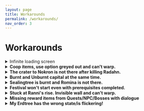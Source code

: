 ```yaml
---
layout: page
title: Workarounds
permalink: /workarounds/
nav_order: 3
---
```

# Workarounds

<details markdown="block">
<summary>Infinite loading screen</summary>

> This could have multiple causes, but most likely you're stuck at an invalid location.  
> For example, DLC region without owning the correct DLC.
>   
> [The Grand Archives Cheat Table](https://github.com/The-Grand-Archives/Elden-Ring-CT-TGA/) has a script to get out of the loading screen.  
> You can find it at `Scripts -> Seamless Co-op -> Loading screen stuck fix` in the cheat table.<br />
> <b> You have to use CHEAT ENGINE to be able to use the table. <b/>
</details>

<details markdown="block">
<summary>Coop items, use option greyed out and can't warp. </summary>


> If you coop items are greyed out and you can't warp to graces.
> <br/>
> 1. Download the debug tool : [Nordgaren's Elden Ring Debug Tool](https://github.com/Nordgaren/Elden-Ring-Debug-Tool/releases/latest) <br/>
> 2. Open the tool when you are loaded in on your character while solo. <br/>
> 3. Go to the grace tab in the tool and warp to a grace in Caelid. Example Outside the plaza. <br/>
> 4. In the debug tool go to the `misc` tab and type in `310`. <br/>
> 5. Press check <br/>
> 6. If the power button turns Green, click disable and quit to main menu. Then press continue from the main menu. 

This should fix this issue for you.
</details>

<details markdown="block">
<summary>The crater to Nokron is not there after killing Radahn. </summary>


> 1. Download the debug tool : [Nordgaren's Elden Ring Debug Tool](https://github.com/Nordgaren/Elden-Ring-Debug-Tool/releases/latest) <br/>
> 2. Open the tool when you are loaded in on your character while solo. <br/>
> 3. Go to the grace tab in the tool and warp to a grace in Caelid. Example Outside the plaza. <br/>
> 4. In the debug tool go to the `misc` tab and type in `310`. <br/>
> 5. Press check <br/>

<details markdown="block">
<summary>If the power button is RED </summary>


> 6. Click enable and quit to main menu.<br />
> 7. Press continiue in the main menu. <br />
> 8. Check if you can see the crater marker on the map.<br />
> 9. Follow the steps for `If the power button is GREEN`
</details>

<details markdown="block">
<summary>If the power button is GREEN </summary>


> 6. Click disable and quit to main menu.<br />
> 7. Check if you can see the crater marker on the map.
</details>
<br/>
</details>

<details markdown="block">
<summary>Burnt and Unburnt capital at the same time. </summary>


> 1. Download the debug tool : [Nordgaren's Elden Ring Debug Tool](https://github.com/Nordgaren/Elden-Ring-Debug-Tool/releases/latest) <br/>
> 2. Open the tool when you are loaded in on your character while solo. <br/>
> 3. (recommended)Go to the grace tab in the tool and warp to a grace in Farum Azula.  <br/>
> 4. In the debug tool go to the `misc` tab and type in `9116`. <br/>
> 5. Press check <br/>

<details markdown="block">
<summary>If the power button is GREEN </summary>


> 6. Click Disable and quit to main menu.<br />
> 7. Press continiue in the main menu. <br />
> 8. Follow the steps for `If the power button is GREEN`
</details>

<details markdown="block">
<summary>If the power button is RED </summary>


> 6. Click Enable and quit to main menu.<br />
> 7. This should prompt the cutsceen and set all flags correctly.
</details>
<br/>
</details>

<details markdown="block">
<summary>Sealingtree is burnt and Romina is not there. </summary>


> 1. Download the debug tool : [Nordgaren's Elden Ring Debug Tool](https://github.com/Nordgaren/Elden-Ring-Debug-Tool/releases/latest) <br/>
> 2. Open the tool when you are loaded in on your character while solo. <br/>
> 3. Go to the `grace` tab in the tool and warp to `Church of the Bud: Main Entrance`.  <br/>

<details markdown="block">
<summary>I have not fought Romina or burnt the tree </summary>


<b>NOTE:</b> If you see a grace in the middle of the church it means Romina is dead in your world. <br />
> 6. In the `debug tool` go to the `misc` tab and type in `20010196` <br />
> 7. Click check, if it is GREEN click `Disable`. <br />
> 8. In the `debug tool` go to the `misc` tab and type in `330` <br />
> 9. Click check, if it is GREEN click `Disable`. <br />
> 10. Warp to `Church of the Bud: Main Entrance` sit of grace. <br />
< 11. This will set the world state to before the Sealingtree is burnt.
</details>

<details markdown="block">
<summary>I have fought Romina but there is no Sealingtree to burn.</summary>


> 6. In the `debug tool` go to the `misc` tab and type in `20010196` <br />
> 7. Click check, if it is RED click `Enable`. <br />
> 8. Warp to `Church of the Bud: Main Entrance` sit of grace. <br />
> 9. This will warp you to Enir-Ilim. <br /> 
</details>

</details>

<details markdown="block">
<summary>Festival won't start even with prerequisites completed. </summary>


> 1. Download the debug tool : [Nordgaren's Elden Ring Debug Tool](https://github.com/Nordgaren/Elden-Ring-Debug-Tool/releases/latest) <br/>
> 2. Open the tool when you are loaded in on your character while solo or if you are the host. <br/>
> 3. Recommended to have everyone in the session be in the plaza area before you set the flag in the next step. <br/>
> 4. In the debug tool go to the `misc` tab and type in `9411`. <br/>
> 5. Click on Enable. <br/>

</details>


<details markdown="block">
<summary> Stuck at Ranni's rise. Invisible wall and can't warp.  </summary>


> 1. Download the debug tool : [Nordgaren's Elden Ring Debug Tool](https://github.com/Nordgaren/Elden-Ring-Debug-Tool/releases/latest) <br/>
> 2. Extract the zip file with your prefered file archiver. <br />
> 3. Open the tool when you are loaded in on your character while solo. <br/>
> 4. Make sure you are close to Ranni's rise. <br />
> 5. In the Debug tool go to the `misc` tab at the bottom of the tool. <br />
> <br /> <b>NOTE:</b> <br />
> 1 = Enabled = GREEN. <br />
> 0 = Disabled = RED. <br /> 

<details markdown="block">
<summary>Short version. </summary>


> 6. Enter `1034509416` and click check. <br />

<details markdown="block">
<summary>If the power button is GREEN </summary>


> 7. Click disable and sit at the grace.<br />
> 8. Check if you can leave.<br />
> 9. If it has not do the steps for if the power button is RED. <br />
</details>

<details markdown="block">
<summary>If the power button is RED </summary>


> 7. Click enable and sit at the grace.<br />
> 8. Check if you can leave.<br />
> 9. Else follow the `Long and proper way`.
</details>

</details>

<details markdown="block">
<summary>Long and proper way. </summary>


> You will need to manually check all the flags one at a time for this step of Ranni's quest. <br />

```
Advancing Ranni's Questline to the point where she goes into her slumber -

// Choosing to enter Ranni's service
1034509410    1
1034509412    1
1034500738    1
1034500732    1
1034500736    1
1034505015    1
1034509361    1
1034500715    1
1034500710    1
1034500700    1
1034490701    1
1034490700    1
1034509413    1
1034509418    1

// Exhausting Iji's dialogue in Ranni's Rise
1034509355    1
1034509357    1
1034509358    1

// Exhausting Blaidd's dialogue in Ranni's Rise
1034509205    1
1045379208    1

// Exhausting Seluvis' dialogue in Ranni's Rise
1034509305    1
1034509306    1

// Exhausting all 3 dialogues activating Ranni's next dialogue/step
1034509417    1
1034500734    1

// Exhausting Ranni's dialogue after talking to all 3 spirits
1034509416    1
1034500738    0
1034500739    1
1034500733    1
1034502610    1
1034505002    1
1034505003    1
1034505004    1
1034500716    1
1034503600    1
```
> <br />
> Sit at a grace when you are done checking and setting the flags. <br />
> Check if you can leave.
</details>

</details>

<details markdown="block">
<summary>Missing reward items from Quests/NPC/Bosses with dialogue </summary>


> Rewards from certain events like quests or NPC's may not drop for all. Event flags sync to the host and may have issues for wanderers present in a session. <br />
> These cases should be done while being solo to progress/obtain anything that may not be while in session.<br />
>
> If you are in dire need of any items missed, use the [debug tool](https://github.com/Nordgaren/Elden-Ring-Debug-Tool/releases/latest), and review the readme file for instructions to use.
</details>

<details markdown="block">
<summary>My Erdtree has the wrong state/is flickering!</summary>

> Typically caused by inherited flags from invasions.
>
> 1. Download the debug tool: [Nordgaren's Elden Ring Debug Tool](https://github.com/Nordgaren/Elden-Ring-Debug-Tool/releases/latest) <br />
> 2. Open the tool when you are loaded in on your character while solo.<br />
> 3. In the debug tool go to the `misc` tab. <br />

<details markdown="block">
<summary>If you are pre-Fire Giant or have not burnt the Erdtree: </summary>

> 1. Type in 300 and click Disable. <br />
> 2. Type in 301 and click Disable.<br />
> 3. Type in 302 and click Disable.<br />
> 4. Warp to a grace.<br />

</details>

<details markdown="block">
<summary>IF you have burnt the tree but not defeated Maliketh: </summary>

> 1. Type in 300 and click Disable.<br />
> 2. Type in 301 and click Disable.<br />
> 3. Type in 302 and click Enable.<br />
> 4. Warp to a grace.<br /> 

</details>

<details markdown="block">
<summary>If you have defeated Maliketh. </summary>

> 1. Type in 300 and click Enable.<br />
> 2. Type in 301 and click Enable.<br />
> 3. Type in 302 and click Disable.<br />
> 4. Warp to a grace.<br /> 

</details>

</details>


